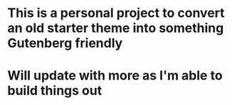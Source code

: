 # This is a personal project to convert an old starter theme into something Gutenberg friendly
# Will update with more as I'm able to build things out